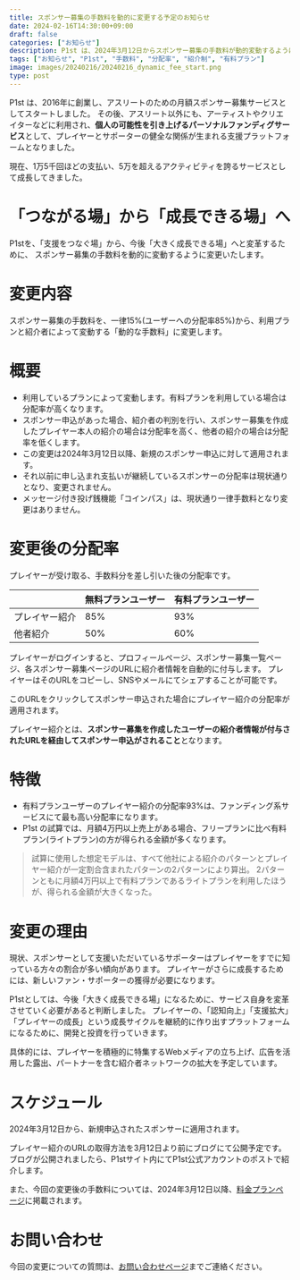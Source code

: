 ```yaml
---
title: スポンサー募集の手数料を動的に変更する予定のお知らせ
date: 2024-02-16T14:30:00+09:00
draft: false
categories: ["お知らせ"]
description: P1st は、2024年3月12日からスポンサー募集の手数料が動的変動するように変更いたしますのでお知らせいたします。
tags: ["お知らせ", "P1st", "手数料", "分配率", "紹介制", "有料プラン"]
image: images/20240216/20240216_dynamic_fee_start.png
type: post
---
```

P1st は、2016年に創業し、アスリートのための月額スポンサー募集サービスとしてスタートしました。
その後、アスリート以外にも、アーティストやクリエイターなどに利用され、**個人の可能性を引き上げるパーソナルファンディグサービス**として、プレイヤーとサポーターの健全な関係が生まれる支援プラットフォームとなりました。

現在、1万5千回ほどの支払い、5万を超えるアクティビティを誇るサービスとして成長してきました。

# 「つながる場」から「成長できる場」へ

P1stを、「支援をつなぐ場」から、今後「大きく成長できる場」へと変革するために、
スポンサー募集の手数料を動的に変動するように変更いたします。

# 変更内容

スポンサー募集の手数料を、一律15%(ユーザーへの分配率85%)から、利用プランと紹介者によって変動する「動的な手数料」に変更します。

# 概要

- 利用しているプランによって変動します。有料プランを利用している場合は分配率が高くなります。
- スポンサー申込があった場合、紹介者の判別を行い、スポンサー募集を作成したプレイヤー本人の紹介の場合は分配率を高く、他者の紹介の場合は分配率を低くします。
- この変更は2024年3月12日以降、新規のスポンサー申込に対して適用されます。
- それ以前に申し込まれ支払いが継続しているスポンサーの分配率は現状通りとなり、変更されません。
- メッセージ付き投げ銭機能「コインパス」は、現状通り一律手数料となり変更はありません。

# 変更後の分配率

プレイヤーが受け取る、手数料分を差し引いた後の分配率です。

|  | 無料プランユーザー | 有料プランユーザー |
| -- | -- | -- |
| プレイヤー紹介| 85% | 93% |
| 他者紹介 | 50% | 60% |


プレイヤーがログインすると、プロフィールページ、スポンサー募集一覧ページ、各スポンサー募集ページのURLに紹介者情報を自動的に付与します。
プレイヤーはそのURLをコピーし、SNSやメールにてシェアすることが可能です。

このURLをクリックしてスポンサー申込された場合にプレイヤー紹介の分配率が適用されます。

プレイヤー紹介とは、**スポンサー募集を作成したユーザーの紹介者情報が付与されたURLを経由してスポンサー申込がされること**となります。


# 特徴

- 有料プランユーザーのプレイヤー紹介の分配率93%は、ファンディング系サービスにて最も高い分配率になります。
- P1st の試算では、月額4万円以上売上がある場合、フリープランに比べ有料プラン(ライトプラン)の方が得られる金額が多くなります。

> 試算に使用した想定モデルは、すべて他社による紹介のパターンとプレイヤー紹介が一定割合含まれたパターンの2パターンにより算出。
> 2パターンともに月額4万円以上で有料プランであるライトプランを利用したほうが、得られる金額が大きくなった。

# 変更の理由

現状、スポンサーとして支援いただいているサポーターはプレイヤーをすでに知っている方々の割合が多い傾向があります。 プレイヤーがさらに成長するためには、新しいファン・サポーターの獲得が必要になります。

P1stとしては、今後「大きく成長できる場」になるために、サービス自身を変革させていく必要があると判断しました。
プレイヤーの、「認知向上」「支援拡大」「プレイヤーの成長」という成長サイクルを継続的に作り出すプラットフォームになるために、開発と投資を行っていきます。

具体的には、プレイヤーを積極的に特集するWebメディアの立ち上げ、広告を活用した露出、パートナーを含む紹介者ネットワークの拡大を予定しています。

# スケジュール
2024年3月12日から、新規申込されたスポンサーに適用されます。

プレイヤー紹介のURLの取得方法を3月12日より前にブログにて公開予定です。ブログが公開されましたら、P1stサイト内にてP1st公式アカウントのポストで紹介します。

また、今回の変更後の手数料については、2024年3月12日以降、[料金プランページ](https://p1st.app/pricing)に掲載されます。

# お問い合わせ

今回の変更についての質問は、[お問い合わせページ](https://p1st.app/feedbacks/new)までご連絡ください。
